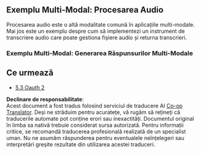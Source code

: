 <!--
CO_OP_TRANSLATOR_METADATA:
{
  "original_hash": "56238122f67d302188668cd1e0371d5c",
  "translation_date": "2025-07-14T00:16:20+00:00",
  "source_file": "05-AdvancedTopics/mcp-multi-modality/README.md",
  "language_code": "ro"
}
-->
## Exemplu Multi-Modal: Procesarea Audio

Procesarea audio este o altă modalitate comună în aplicațiile multi-modale. Mai jos este un exemplu despre cum să implementezi un instrument de transcriere audio care poate gestiona fișiere audio și returna transcrieri.

### Exemplu Multi-Modal: Generarea Răspunsurilor Multi-Modale

## Ce urmează

- [5.3 Oauth 2](../mcp-oauth2-demo/README.md)

**Declinare de responsabilitate**:  
Acest document a fost tradus folosind serviciul de traducere AI [Co-op Translator](https://github.com/Azure/co-op-translator). Deși ne străduim pentru acuratețe, vă rugăm să rețineți că traducerile automate pot conține erori sau inexactități. Documentul original în limba sa nativă trebuie considerat sursa autorizată. Pentru informații critice, se recomandă traducerea profesională realizată de un specialist uman. Nu ne asumăm răspunderea pentru eventualele neînțelegeri sau interpretări greșite rezultate din utilizarea acestei traduceri.